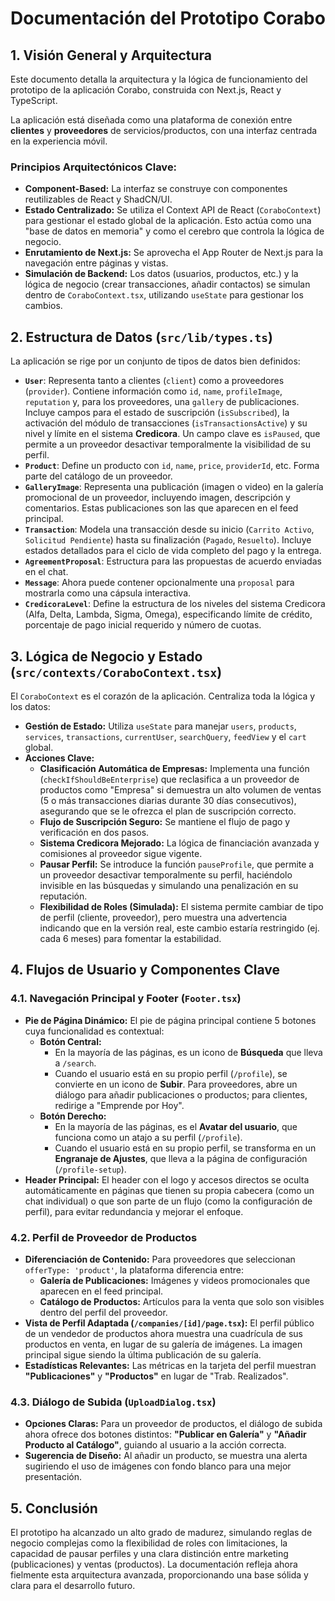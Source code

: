 # Documentación del Prototipo Corabo

## 1. Visión General y Arquitectura

Este documento detalla la arquitectura y la lógica de funcionamiento del prototipo de la aplicación Corabo, construida con Next.js, React y TypeScript.

La aplicación está diseñada como una plataforma de conexión entre **clientes** y **proveedores** de servicios/productos, con una interfaz centrada en la experiencia móvil.

### Principios Arquitectónicos Clave:

-   **Component-Based:** La interfaz se construye con componentes reutilizables de React y ShadCN/UI.
-   **Estado Centralizado:** Se utiliza el Context API de React (`CoraboContext`) para gestionar el estado global de la aplicación. Esto actúa como una "base de datos en memoria" y como el cerebro que controla la lógica de negocio.
-   **Enrutamiento de Next.js:** Se aprovecha el App Router de Next.js para la navegación entre páginas y vistas.
-   **Simulación de Backend:** Los datos (usuarios, productos, etc.) y la lógica de negocio (crear transacciones, añadir contactos) se simulan dentro de `CoraboContext.tsx`, utilizando `useState` para gestionar los cambios.

## 2. Estructura de Datos (`src/lib/types.ts`)

La aplicación se rige por un conjunto de tipos de datos bien definidos:

-   **`User`**: Representa tanto a clientes (`client`) como a proveedores (`provider`). Contiene información como `id`, `name`, `profileImage`, `reputation` y, para los proveedores, una `gallery` de publicaciones. Incluye campos para el estado de suscripción (`isSubscribed`), la activación del módulo de transacciones (`isTransactionsActive`) y su nivel y límite en el sistema **Credicora**. Un campo clave es `isPaused`, que permite a un proveedor desactivar temporalmente la visibilidad de su perfil.
-   **`Product`**: Define un producto con `id`, `name`, `price`, `providerId`, etc. Forma parte del catálogo de un proveedor.
-   **`GalleryImage`**: Representa una publicación (imagen o video) en la galería promocional de un proveedor, incluyendo imagen, descripción y comentarios. Estas publicaciones son las que aparecen en el feed principal.
-   **`Transaction`**: Modela una transacción desde su inicio (`Carrito Activo`, `Solicitud Pendiente`) hasta su finalización (`Pagado`, `Resuelto`). Incluye estados detallados para el ciclo de vida completo del pago y la entrega.
-   **`AgreementProposal`**: Estructura para las propuestas de acuerdo enviadas en el chat.
-   **`Message`**: Ahora puede contener opcionalmente una `proposal` para mostrarla como una cápsula interactiva.
-   **`CredicoraLevel`**: Define la estructura de los niveles del sistema Credicora (Alfa, Delta, Lambda, Sigma, Omega), especificando límite de crédito, porcentaje de pago inicial requerido y número de cuotas.

## 3. Lógica de Negocio y Estado (`src/contexts/CoraboContext.tsx`)

El `CoraboContext` es el corazón de la aplicación. Centraliza toda la lógica y los datos:

-   **Gestión de Estado:** Utiliza `useState` para manejar `users`, `products`, `services`, `transactions`, `currentUser`, `searchQuery`, `feedView` y el `cart` global.
-   **Acciones Clave:**
    -   **Clasificación Automática de Empresas:** Implementa una función (`checkIfShouldBeEnterprise`) que reclasifica a un proveedor de productos como "Empresa" si demuestra un alto volumen de ventas (5 o más transacciones diarias durante 30 días consecutivos), asegurando que se le ofrezca el plan de suscripción correcto.
    -   **Flujo de Suscripción Seguro:** Se mantiene el flujo de pago y verificación en dos pasos.
    -   **Sistema Credicora Mejorado:** La lógica de financiación avanzada y comisiones al proveedor sigue vigente.
    -   **Pausar Perfil:** Se introduce la función `pauseProfile`, que permite a un proveedor desactivar temporalmente su perfil, haciéndolo invisible en las búsquedas y simulando una penalización en su reputación.
    -   **Flexibilidad de Roles (Simulada):** El sistema permite cambiar de tipo de perfil (cliente, proveedor), pero muestra una advertencia indicando que en la versión real, este cambio estaría restringido (ej. cada 6 meses) para fomentar la estabilidad.

## 4. Flujos de Usuario y Componentes Clave

### 4.1. Navegación Principal y Footer (`Footer.tsx`)

-   **Pie de Página Dinámico:** El pie de página principal contiene 5 botones cuya funcionalidad es contextual:
    -   **Botón Central:**
        -   En la mayoría de las páginas, es un icono de **Búsqueda** que lleva a `/search`.
        -   Cuando el usuario está en su propio perfil (`/profile`), se convierte en un icono de **Subir**. Para proveedores, abre un diálogo para añadir publicaciones o productos; para clientes, redirige a "Emprende por Hoy".
    -   **Botón Derecho:**
        -   En la mayoría de las páginas, es el **Avatar del usuario**, que funciona como un atajo a su perfil (`/profile`).
        -   Cuando el usuario está en su propio perfil, se transforma en un **Engranaje de Ajustes**, que lleva a la página de configuración (`/profile-setup`).
-   **Header Principal:** El header con el logo y accesos directos se oculta automáticamente en páginas que tienen su propia cabecera (como un chat individual) o que son parte de un flujo (como la configuración de perfil), para evitar redundancia y mejorar el enfoque.

### 4.2. Perfil de Proveedor de Productos

-   **Diferenciación de Contenido:** Para proveedores que seleccionan `offerType: 'product'`, la plataforma diferencia entre:
    -   **Galería de Publicaciones:** Imágenes y videos promocionales que aparecen en el feed principal.
    -   **Catálogo de Productos:** Artículos para la venta que solo son visibles dentro del perfil del proveedor.
-   **Vista de Perfil Adaptada (`/companies/[id]/page.tsx`):** El perfil público de un vendedor de productos ahora muestra una cuadrícula de sus productos en venta, en lugar de su galería de imágenes. La imagen principal sigue siendo la última publicación de su galería.
-   **Estadísticas Relevantes:** Las métricas en la tarjeta del perfil muestran **"Publicaciones"** y **"Productos"** en lugar de "Trab. Realizados".

### 4.3. Diálogo de Subida (`UploadDialog.tsx`)

-   **Opciones Claras:** Para un proveedor de productos, el diálogo de subida ahora ofrece dos botones distintos: **"Publicar en Galería"** y **"Añadir Producto al Catálogo"**, guiando al usuario a la acción correcta.
-   **Sugerencia de Diseño:** Al añadir un producto, se muestra una alerta sugiriendo el uso de imágenes con fondo blanco para una mejor presentación.

## 5. Conclusión

El prototipo ha alcanzado un alto grado de madurez, simulando reglas de negocio complejas como la flexibilidad de roles con limitaciones, la capacidad de pausar perfiles y una clara distinción entre marketing (publicaciones) y ventas (productos). La documentación refleja ahora fielmente esta arquitectura avanzada, proporcionando una base sólida y clara para el desarrollo futuro.